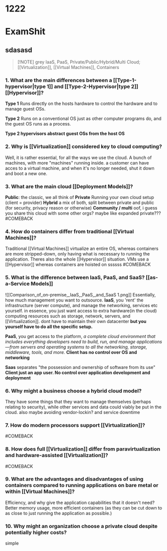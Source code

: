 # 1222

# ExamShit
## sdasasd

> [!NOTE] grey
> IaaS, PaaS, Private/Public/Hybrid/Multi Cloud; [[Virtualization]], [[Virtual Machines]], Containers

### 1. What are the main differences between a [[Type-1-hypervisor|type 1]] and [[Type-2-Hypervisor|type 2]] [[Hypervisor]]?
**Type 1** Runs directly on the hosts hardware to control the hardware and to manage guest OSs.

**Type 2** Runs on a conventional OS just as other computer programs do, and the guest OS runs as a process. 

**Type 2 hypervisors abstract guest OSs from the host OS**
### 2. Why is [[Virtualization]] considered key to cloud computing?
Well, it is rather essential, for all the ways  we use the cloud. A bunch of machines, with more "machines" running inside. a customer can have acces to a virtual machine, and when it's no longer needed, shut it down and boot a new one.
### 3. What are the main cloud [[Deployment Models]]?
**Public**: the classic, we all think of
**Private** Running your own cloud setup (client = provider)
**Hybrid** a mix of both, split between private and public (for security, privacy reason or otherwise)
**Community / multi** oof, i guess you share this cloud with some other orgs? maybe like expanded private??? #COMEBACK
### 4. How do containers differ from traditional [[Virtual Machines]]?
Traditional [[Virtual Machines]] virtualize an entire OS, whereas containers are more stripped-down, only having what is necessary to running the application. Theres also the whole [[Hypervisor]] situation. VMs use a [[Hypervisor]] whereas containers are hoisted on ssssss #COMEBACK
### 5. What is the difference between IaaS, PaaS, and SaaS? [[as-a-Service Models]]
![[Comparison_of_on-premise,_IaaS,_PaaS,_and_SaaS 1.png]]
Essentially, how much management you want to outsource. 
**IaaS**, you 'rent' the infrastructure (server compute), and manage the networking, services etc yourself. in essence, you just want access to extra hardware(in the cloud) computing resources such as storage, network, servers, and [[Virtualization]]. dont have to maintain their own datacenter
**but you yourself have to do all the specific setup.**

**PaaS**, you get access to the platform, 
_a complete cloud environment that includes everything developers need to build, run, and manage applications—from servers and operating systems to all the networking, storage, middleware, tools, and more._
**Client has no control over OS and networking**

**Saas** separates "the possession and ownership of software from its use"
**Client just an app user. No control over application development and deployment**

### 6. Why might a business choose a hybrid cloud model?
They have some things that they want to manage themselves (perhaps relating to security), while other services and data could viably be put in the cloud.
also maybe avoiding vendor-lockin? and service downtime
### 7. How do modern processors support [[Virtualization]]?
#COMEBACK 
### 8. How does full [[Virtualization]] differ from paravirtualization and hardware-assisted [[Virtualization]]?
#COMEBACK 
### 9. What are the advantages and disadvantages of using containers compared to running applications on bare metal or within [[Virtual Machines]]?
Efficiency, and why give the application capabilities that it doesn't need? Better memory usage, more efficient containers (as they can be cut down to as close to just running the application as possible.)
### 10. Why might an organization choose a private cloud despite potentially higher costs?
simple